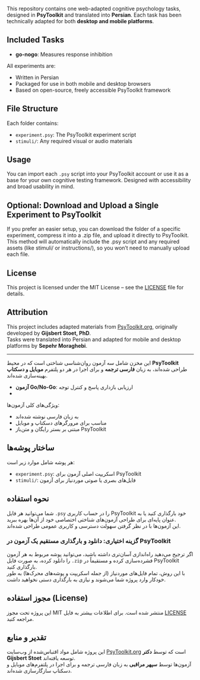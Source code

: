 This repository contains one web-adapted cognitive psychology tasks, designed in **PsyToolkit** and translated into **Persian**. Each task has been technically adapted for both **desktop and mobile platforms**.

## Included Tasks

- **go-nogo**: Measures response inhibition

All experiments are:
- Written in Persian
- Packaged for use in both mobile and desktop browsers
- Based on open-source, freely accessible PsyToolkit framework

## File Structure

Each folder contains:
- `experiment.psy`: The PsyToolkit experiment script
- `stimuli/`: Any required visual or audio materials

## Usage

You can import each `.psy` script into your PsyToolkit account or use it as a base for your own cognitive testing framework. Designed with accessibility and broad usability in mind.

## Optional: Download and Upload a Single Experiment to PsyToolkit

If you prefer an easier setup, you can download the folder of a specific experiment, compress it into a .zip file, and upload it directly to PsyToolkit. This method will automatically include the .psy script and any required assets (like stimuli/ or instructions/), so you won’t need to manually upload each file.

## License

This project is licensed under the MIT License – see the [LICENSE](LICENSE) file for details.

## Attribution

This project includes adapted materials from [PsyToolkit.org](https://www.psytoolkit.org/), originally developed by **Gijsbert Stoet, PhD**.  
Tasks were translated into Persian and adapted for mobile and desktop platforms by **Sepehr Moraghebi**.


-----------------------------------------------------------------------------


این مخزن شامل سه آزمون روان‌شناسی شناختی است که در محیط **PsyToolkit** طراحی شده‌اند، به زبان **فارسی ترجمه** و برای اجرا در هر دو پلتفرم **موبایل و دسکتاپ** بهینه‌سازی شده‌اند.


- **آزمون Go/No-Go**: ارزیابی بازداری پاسخ و کنترل توجه
- 
ویژگی‌های کلی آزمون‌ها:
- به زبان فارسی نوشته شده‌اند  
- مناسب برای مرورگرهای دسکتاپ و موبایل  
- مبتنی بر بستر رایگان و متن‌باز PsyToolkit  

## ساختار پوشه‌ها

هر پوشه شامل موارد زیر است:
- `experiment.psy`: اسکریپت اصلی آزمون برای PsyToolkit  
- `stimuli/`: فایل‌های بصری یا صوتی موردنیاز برای آزمون  

## نحوه استفاده

شما می‌توانید هر فایل `.psy` را در حساب کاربری PsyToolkit خود بارگذاری کنید یا به عنوان پایه‌ای برای طراحی آزمون‌های شناختی اختصاصی خود از آن‌ها بهره ببرید.  
این آزمون‌ها با در نظر گرفتن سهولت دسترسی و کاربری عمومی طراحی شده‌اند.

###  گزینه اختیاری: دانلود و بارگذاری مستقیم یک آزمون در PsyToolkit

اگر ترجیح می‌دهید راه‌اندازی آسان‌تری داشته باشید، می‌توانید پوشه مربوط به هر آزمون را دانلود کرده، به صورت فایل `.zip` فشرده‌سازی کرده و مستقیماً در PsyToolkit بارگذاری کنید.  
با این روش، تمام فایل‌های موردنیاز (از جمله اسکریپت و پوشه‌های محرک‌ها) به طور خودکار وارد پروژه شما می‌شوند و نیازی به بارگذاری دستی نخواهید داشت.

## مجوز استفاده (License)

این پروژه تحت مجوز MIT منتشر شده است. برای اطلاعات بیشتر به فایل [LICENSE](LICENSE) مراجعه کنید.

## تقدیر و منابع

این پروژه شامل مواد اقتباس‌شده از وب‌سایت [PsyToolkit.org](https://www.psytoolkit.org/) است که توسط **دکتر Gijsbert Stoet** توسعه یافته‌اند.  
آزمون‌ها توسط **سپهر مراقبی** به زبان فارسی ترجمه و برای اجرا در پلتفرم‌های موبایل و دسکتاپ سازگارسازی شده‌اند.


